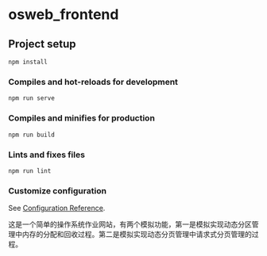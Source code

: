 # osweb_frontend

## Project setup
```
npm install
```

### Compiles and hot-reloads for development
```
npm run serve
```

### Compiles and minifies for production
```
npm run build
```

### Lints and fixes files
```
npm run lint
```

### Customize configuration
See [Configuration Reference](https://cli.vuejs.org/config/).

这是一个简单的操作系统作业网站，有两个模拟功能，第一是模拟实现动态分区管理中内存的分配和回收过程。第二是模拟实现动态分页管理中请求式分页管理的过程。
